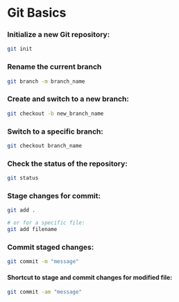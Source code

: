 # Git Basics

### Initialize a new Git repository:
```bash
git init
```

### Rename the current branch 
```bash
git branch -m branch_name
```

### Create and switch to a new branch:
```bash
git checkout -b new_branch_name
```

### Switch to a specific branch:
```bash
git checkout branch_name
```

### Check the status of the repository:
```bash
git status
```

### Stage changes for commit:
```bash
git add . 

# or for a specific file:
git add filename
``` 

### Commit staged changes:
```bash
git commit -m "message"
```

#### Shortcut to stage and commit changes for modified file:
```bash
git commit -am "message"
```